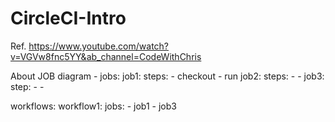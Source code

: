 # CircleCI-Intro

Ref. https://www.youtube.com/watch?v=VGVw8fnc5YY&ab_channel=CodeWithChris

About JOB diagram -
jobs:
	job1:
		steps:
			- checkout
			- run
	job2:
		steps:
			-
			-
	job3:
		step:
			-
			-

workflows:
	workflow1:
		jobs:
			- job1
			- job3
